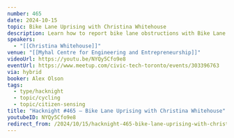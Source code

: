 ```yaml
---
number: 465
date: 2024-10-15
topic: Bike Lane Uprising with Christina Whitehouse
description: Learn how to report bike lane obstructions with Bike Lane Uprising's mobile app. Hear firsthand how we got started and what we've been able to do to make biking safer.
speakers:
  - "[[Christina Whitehouse]]"
venue: "[[Myhal Centre for Engineering and Entrepreneurship]]"
videoUrl: https://youtu.be/NYQy5Cfo9e8
eventUrl: https://www.meetup.com/civic-tech-toronto/events/303396763
via: hybrid
booker: Alex Olson
tags:
  - type/hacknight
  - topic/cycling
  - topic/citizen-sensing
title: "Hacknight #465 – Bike Lane Uprising with Christina Whitehouse"
youtubeID: NYQy5Cfo9e8
redirect_from: /2024/10/15/hacknight-465-bike-lane-uprising-with-christina-whitehouse-with-christina-whitehouse/
---
```


